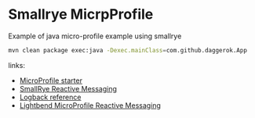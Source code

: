 # Smallrye MicrpProfile
Example of java micro-profile example using smallrye

```bash
mvn clean package exec:java -Dexec.mainClass=com.github.daggerok.App
```

links:

* [MicroProfile starter](https://start.microprofile.io/index.xhtml)
* [SmallRye Reactive Messaging](https://smallrye.io/smallrye-reactive-messaging/#_quickstart)
* [Logback reference](https://logback.qos.ch/manual/configuration.html)
* [Lightbend MicroProfile Reactive Messaging](https://github.com/lightbend/microprofile-reactive-messaging)
